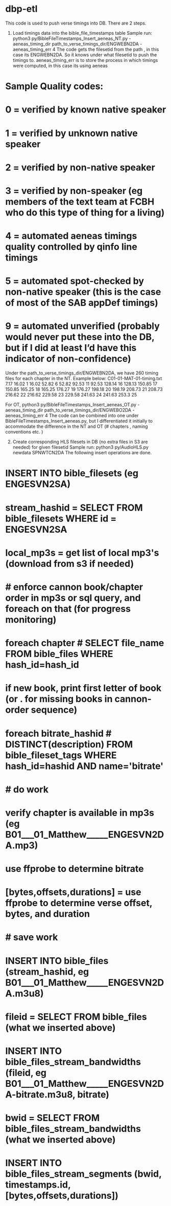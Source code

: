 # dbp-etl 

This code is used to push verse timings into DB. There are 2 steps. 

1) Load timings data into the bible_file_timestamps table
Sample run: python3 py/BibleFileTimestamps_Insert_aeneas_NT.py -aeneas_timing_dir path_to_verse_timings_dir/ENGWEBN2DA -aeneas_timing_err 4
The code gets the filesetid from the path , in this case its ENGWEBN2DA. So it knows under what filesetid to push the timings to. 
aeneas_timing_err is to store the process in which timings were computed, in this case its using aeneas
# Sample Quality codes:
# 0 = verified by known native speaker
# 1 = verified by unknown native speaker
# 2 = verified by non-native speaker
# 3 = verified by non-speaker (eg members of the text team at FCBH who do this type of thing for a living)
# 4 = automated aeneas timings quality controlled by qinfo line timings
# 5 = automated spot-checked by non-native speaker (this is the case of most of the SAB appDef timings)
# 9 = automated unverified (probably would never put these into the DB, but if I did at least I’d have this indicator of non-confidence)

Under the path_to_verse_timings_dir/ENGWEBN2DA, we have 260 timing files for each chapter in the NT. Example below:
C01-01-MAT-01-timing.txt
7.17	16.02	1
16.02	52.82	6
52.82	92.53	11
92.53	128.14	16
128.13	150.85	17
150.85	165.25	18
165.25	176.27	19
176.27	198.18	20
198.19	208.73	21
208.73	216.62	22
216.62	229.58	23
229.58	241.63	24
241.63	253.3	25

For OT, 
python3 py/BibleFileTimestamps_Insert_aeneas_OT.py -aeneas_timing_dir path_to_verse_timings_dir/ENGWEBO2DA -aeneas_timing_err 4
The code can be combined into one under BibleFileTimestamps_Insert_aeneas.py, but I differentiated it initially to accommodate the difference in the NT and OT (# chapters , naming conventions etc. ) 

2) Create corresponding HLS filesets in DB (no extra files in S3 are needed) for given filesetid
Sample run: python3 py/AudioHLS.py newdata SPNWTCN2DA
The following insert operations are done.
#     INSERT INTO bible_filesets (eg ENGESVN2SA)
#     stream_hashid = SELECT FROM bible_filesets WHERE id = ENGESVN2SA
#     local_mp3s = get list of local mp3's (download from s3 if needed)
#        # enforce cannon book/chapter order in mp3s or sql query, and foreach on that (for progress monitoring)
#     foreach chapter # SELECT file_name FROM bible_files WHERE hash_id=hash_id
#       if new book, print first letter of book (or . for missing books in cannon-order sequence)
#       foreach bitrate_hashid # DISTINCT(description) FROM bible_fileset_tags WHERE hash_id=hashid AND name='bitrate'
#         # do work
#         verify chapter is available in mp3s (eg B01___01_Matthew_____ENGESVN2DA.mp3)
#         use ffprobe to determine bitrate
#         [bytes,offsets,durations] = use ffprobe to determine verse offset, bytes, and duration
#         # save work
#         INSERT INTO bible_files (stream_hashid, eg B01___01_Matthew_____ENGESVN2DA.m3u8)
#         fileid = SELECT FROM bible_files (what we inserted above)
#         INSERT INTO bible_files_stream_bandwidths (fileid, eg B01___01_Matthew_____ENGESVN2DA-bitrate.m3u8, bitrate)
#         bwid = SELECT FROM bible_files_stream_bandwidths (what we inserted above)
#         INSERT INTO bible_files_stream_segments (bwid, timestamps.id, [bytes,offsets,durations])


